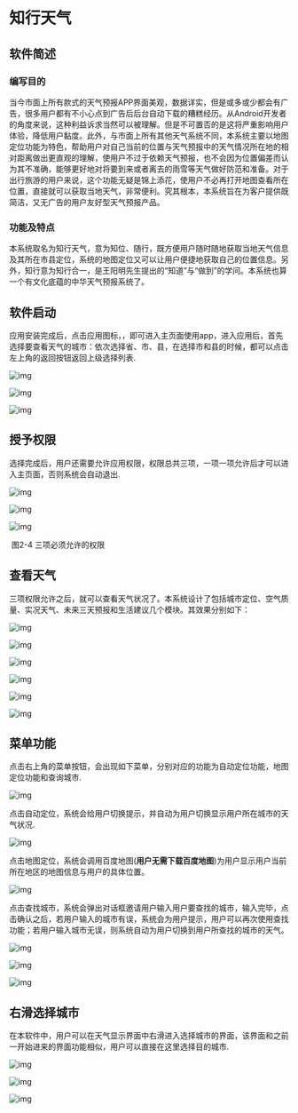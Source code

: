 # 知行天气
## 软件简述

### 编写目的

当今市面上所有款式的天气预报APP界面美观，数据详实，但是或多或少都会有广告，很多用户都有不小心点到广告后后台自动下载的糟糕经历。从Android开发者的角度来说，这种利益诉求当然可以被理解。但是不可置否的是这将严重影响用户体验，降低用户黏度。此外，与市面上所有其他天气系统不同，本系统主要以地图定位功能为特色，帮助用户对自己当前的位置与天气预报中的天气情况所在地的相对距离做出更直观的理解，使用户不过于依赖天气预报，也不会因为位置偏差而认为其不准确，能够更好地对将要到来或者离去的雨雪等天气做好防范和准备。对于出行旅游的用户来说，这个功能无疑是锦上添花，使用户不必再打开地图查看所在位置，直接就可以获取当地天气，非常便利。究其根本，本系统旨在为客户提供既简洁，又无广告的用户友好型天气预报产品。

### 功能及特点

本系统取名为知行天气，意为知位、随行，既方便用户随时随地获取当地天气信息及其所在市县定位，系统的地图定位又可以让用户便捷地获取自己的位置信息。另外，知行意为知行合一，是王阳明先生提出的“知道”与“做到”的学问。本系统也算一个有文化底蕴的中华天气预报系统了。

## 软件启动

应用安装完成后，点击应用图标，，即可进入主页面使用app，进入应用后，首先选择要查看天气的城市：依次选择省、市、县，在选择市和县的时候，都可以点击左上角的返回按钮返回上级选择列表.

![img](./img/clip_image002.png)

![img](./img/clip_image004.png)

![img](./img/clip_image006.png)

## 授予权限

选择完成后，用户还需要允许应用权限，权限总共三项，一项一项允许后才可以进入主页面，否则系统会自动退出.

![img](./img/clip_image008.png)

![img](./img/clip_image010.png)

![img](./img/clip_image012.png)

​     									图2-4 三项必须允许的权限

## 查看天气

三项权限允许之后，就可以查看天气状况了。本系统设计了包括城市定位、空气质量、实况天气、未来三天预报和生活建议几个模块。其效果分别如下：

 

![img](./img/clip_image013.png)

![img](./img/clip_image014.jpg)

![img](./img/clip_image015.png)

![img](./img/clip_image016.png)

![img](./img/clip_image017.png)

![img](./img/clip_image018.jpg)

## 菜单功能

点击右上角的菜单按钮，会出现如下菜单，分别对应的功能为自动定位功能，地图定位功能和查询城市.

![img](./img/clip_image020.png)

点击自动定位，系统会给用户切换提示，并自动为用户切换显示用户所在城市的天气状况.

![img](./img/clip_image021.jpg)

点击地图定位，系统会调用百度地图(**用户无需下载百度地图**)为用户显示用户当前所在地区的地图信息与用户的具体位置。

![img](./img/clip_image022.jpg)

点击查找城市，系统会弹出对话框邀请用户输入用户要查找的城市，输入完毕，点击确认之后，若用户输入的城市有误，系统会为用户提示，用户可以再次使用查找功能；若用户输入城市无误，则系统自动为用户切换到用户所查找的城市的天气。

![img](./img/clip_image024.png)

![img](./img/clip_image025.png)

![img](./img/clip_image027.png)

## 右滑选择城市

在本软件中，用户可以在天气显示界面中右滑进入选择城市的界面，该界面和之前一开始进来的界面功能相似，用户可以直接在这里选择目的城市.

![img](./img/clip_image028.jpg)

![img](./img/clip_image029.jpg)

![img](./img/clip_image001.jpg)

  
